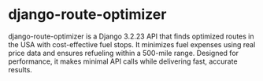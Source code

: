 # django-route-optimizer
django-route-optimizer is a Django 3.2.23 API that finds optimized routes in the USA with cost-effective fuel stops. It minimizes fuel expenses using real price data and ensures refueling within a 500-mile range. Designed for performance, it makes minimal API calls while delivering fast, accurate results.
